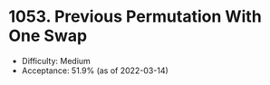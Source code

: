 # 1053. Previous Permutation With One Swap
- Difficulty: Medium
- Acceptance: 51.9% (as of 2022-03-14)
